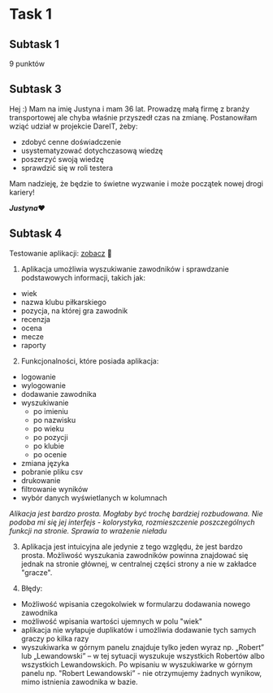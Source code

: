 # Task 1
## Subtask 1
9 punktów
## Subtask 3
Hej :) Mam na imię Justyna i mam 36 lat. Prowadzę małą firmę z branży transportowej ale chyba właśnie przyszedł czas na zmianę. 
Postanowiłam wziąć udział w projekcie DareIT, żeby:
* zdobyć cenne doświadczenie
* usystematyzować dotychczasową wiedzę
* poszerzyć swoją wiedzę
* sprawdzić się w roli testera

Mam nadzieję, że będzie to świetne wyzwanie i może początek nowej drogi kariery!

**_Justyna_**:heart:
## Subtask 4
Testowanie aplikacji: [zobacz](https://scouts-test.futbolkolektyw.pl/players?start=1&query=lewy) :slightly_smiling_face:

1. Aplikacja umożliwia wyszukiwanie zawodników i sprawdzanie podstawowych informacji, takich jak:
* wiek
* nazwa klubu piłkarskiego
* pozycja, na której gra zawodnik
* recenzja
* ocena
* mecze
* raporty

2. Funkcjonalności, które posiada aplikacja:
* logowanie
* wylogowanie
* dodawanie zawodnika
* wyszukiwanie
  *  po imieniu
  *  po nazwisku
  *  po wieku
  *  po pozycji
  *  po klubie
  *  po ocenie
* zmiana języka 
* pobranie pliku csv
* drukowanie
* filtrowanie wyników
* wybór danych wyświetlanych w kolumnach

_Alikacja jest bardzo prosta. Mogłaby być trochę bardziej rozbudowana. Nie podoba mi się jej interfejs - kolorystyka, rozmieszczenie poszczególnych funkcji na stronie. Sprawia to wrażenie nieładu_

3. Aplikacja jest intuicyjna ale jedynie z tego względu, że jest bardzo prosta. Możliwość wyszukania zawodników powinna znajdować się jednak na stronie głównej, w centralnej części strony a nie w zakładce "gracze".

4. Błędy:
* Możliwość wpisania czegokolwiek w formularzu dodawania nowego zawodnika
* możliwość wpisania wartości ujemnych w polu "wiek"
* aplikacja nie wyłapuje duplikatów i umożliwia dodawanie tych samych graczy po kilka razy
* wyszukiwarka w górnym panelu znajduje tylko jeden wyraz np. „Robert” lub „Lewandowski” – w tej sytuacji wyszukuje wszystkich Robertów albo wszystkich Lewandowskich. Po wpisaniu w wyszukiwarke w górnym panelu np. "Robert Lewandowski” - nie otrzymujemy żadnych wynikow, mimo istnienia zawodnika w bazie.

